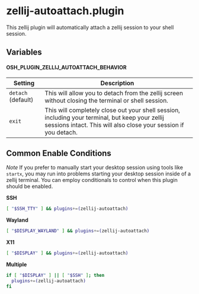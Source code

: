 # zellij-autoattach.plugin

This zellij plugin will automatically attach a zellij session to your shell session.

## Variables

#### OSH_PLUGIN_ZELLIJ_AUTOATTACH_BEHAVIOR

| Setting            | Description                                                                                                                                                      |
|--------------------|------------------------------------------------------------------------------------------------------------------------------------------------------------------|
| `detach` (default) | This will allow you to detach from the zellij screen without closing the terminal or shell session.                                                                |
| `exit`             | This will completely close out your shell session, including your terminal, but keep your zellij sessions intact. This will also close your session if you detach. |

## Common Enable Conditions

*Note* If you prefer to manually start your desktop session using tools like `startx`, you may run into problems starting your desktop session inside of a zellij terminal. You can employ conditionals to control when this plugin should be enabled.

**SSH**

```bash
[ "$SSH_TTY" ] && plugins+=(zellij-autoattach)
```

**Wayland**

```bash
[ "$DISPLAY_WAYLAND" ] && plugins+=(zellij-autoattach)
```

**X11**

```bash
[ "$DISPLAY" ] && plugins+=(zellij-autoattach)
```

**Multiple**

```bash
if [ "$DISPLAY" ] || [ "$SSH" ]; then
  plugins+=(zellij-autoattach)
fi
```
